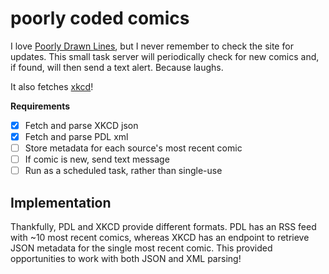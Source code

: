 # poorly coded comics

I love [Poorly Drawn Lines](http://www.poorlydrawnlines.com),
but I never remember to check the site for updates.
This small task server will periodically check for new comics and,
if found, will then send a text alert. Because laughs.

It also fetches [xkcd](https://xkcd.com)!

**Requirements**

- [X] Fetch and parse XKCD json
- [X] Fetch and parse PDL xml
- [ ] Store metadata for each source's most recent comic
- [ ] If comic is new, send text message
- [ ] Run as a scheduled task, rather than single-use

## Implementation

Thankfully, PDL and XKCD provide different formats.
PDL has an RSS feed with ~10 most recent comics,
whereas XKCD has an endpoint to retrieve JSON metadata
for the single most recent comic.
This provided opportunities to work with both JSON and XML parsing!
